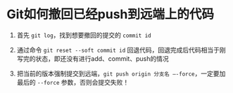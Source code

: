 # Git如何撤回已经push到远端上的代码

1. 首先 `git log`，找到想要撤回的提交的 `commit id`

2. 通过命令 `git reset --soft commit id` 回退代码，回退完成后代码相当于刚写完的状态，即还没有进行add、commit、push的情况

3. 把当前的版本强制提交到远端，`git push origin 分支名 –-force`，一定要加最后的 `--force` 参数，否则会提交失败！
